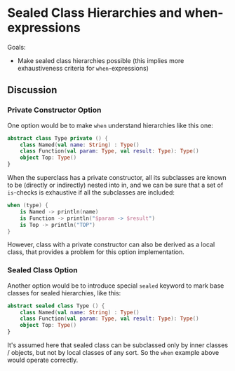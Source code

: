 # Sealed Class Hierarchies and when-expressions

Goals:
* Make sealed class hierarchies possible (this implies more exhaustiveness criteria for `when`-expressions)

## Discussion

### Private Constructor Option

One option would be to make `when` understand hierarchies like this one:

``` kotlin
abstract class Type private () {
    class Named(val name: String) : Type()
    class Function(val param: Type, val result: Type): Type()
    object Top: Type()
}
```

When the superclass has a private constructor, all its subclasses are known to be (directly or indirectly) nested into in, 
and we can be sure that a set of `is`-checks is exhaustive if all the subclasses are included:

``` kotlin
when (type) {
    is Named -> println(name)
    is Function -> println("$param -> $result")
    is Top -> println("TOP")
}
```

However, class with a private constructor can also be derived as a local class, that provides a problem for this option implementation.

### Sealed Class Option

Another option would be to introduce special `sealed` keyword to mark base classes for sealed hierarchies, like this:

``` kotlin
abstract sealed class Type () {
    class Named(val name: String) : Type()
    class Function(val param: Type, val result: Type): Type()
    object Top: Type()
}
```

It's assumed here that sealed class can be subclassed only by inner classes / objects, but not by local classes of any sort.
So the `when` example above would operate correctly.

